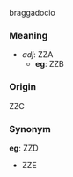 braggadocio
### Meaning
+ _adj_: ZZA
	+ __eg__: ZZB

### Origin

ZZC

### Synonym

__eg__: ZZD

+ ZZE


